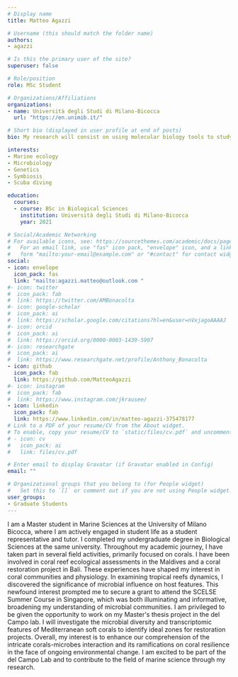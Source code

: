 ```yaml
---
# Display name
title: Matteo Agazzi

# Username (this should match the folder name)
authors:
- agazzi

# Is this the primary user of the site?
superuser: false

# Role/position
role: MSc Student

# Organizations/Affiliations
organizations:
- name: Università degli Studi di Milano-Bicocca
  url: "https://en.unimib.it/"

# Short bio (displayed in user profile at end of posts)
bio: My research will consist on using molecular biology tools to study the microbial and functional heterogeneity of Mediterranean coral corlonies.

interests:
- Marine ecology
- Microbiology
- Genetics
- Symbiosis
- Scuba diving

education:
  courses:
  - course: BSc in Biological Sciences
    institution: Università degli Studi di Milano-Bicocca
    year: 2021

# Social/Academic Networking
# For available icons, see: https://sourcethemes.com/academic/docs/page-builder/#icons
#   For an email link, use "fas" icon pack, "envelope" icon, and a link in the
#   form "mailto:your-email@example.com" or "#contact" for contact widget.
social:
- icon: envelope
  icon_pack: fas
  link: "mailto:agazzi.matteo@outlook.com "
#- icon: twitter
#  icon_pack: fab
#  link: https://twitter.com/AMBonacolta
#- icon: google-scholar
#  icon_pack: ai
#  link: https://scholar.google.com/citations?hl=en&user=nVxjagoAAAAJ
#- icon: orcid
#  icon_pack: ai
#  link: https://orcid.org/0000-0003-1439-5907
#- icon: researchgate
#  icon_pack: ai
#  link: https://www.researchgate.net/profile/Anthony_Bonacolta
- icon: github
  icon_pack: fab
  link: https://github.com/MatteoAgazzi
#- icon: instagram
#  icon_pack: fab
#  link: https://www.instagram.com/jkrausee/
- icon: linkedin
  icon_pack: fab
  link: https://www.linkedin.com/in/matteo-agazzi-375478177
# Link to a PDF of your resume/CV from the About widget.
# To enable, copy your resume/CV to `static/files/cv.pdf` and uncomment the lines below.
# - icon: cv
#   icon_pack: ai
#   link: files/cv.pdf

# Enter email to display Gravatar (if Gravatar enabled in Config)
email: ""

# Organizational groups that you belong to (for People widget)
#   Set this to `[]` or comment out if you are not using People widget.
user_groups:
- Graduate Students
---
```


I am a Master student in Marine Sciences at the University of Milano Bicocca, where I am actively engaged in student life as a student representative and tutor. I completed my undergraduate degree in Biological Sciences at the same university. Throughout my academic journey, I have taken part in several field activities, primarily focused on corals. I have been involved in coral reef ecological assessments in the Maldives and a coral restoration project in Bali. These experiences have shaped my interest in coral communities and physiology. In examining tropical reefs dynamics, I discovered the significance of microbial influence on host features. This newfound interest prompted me to secure a grant to attend the SCELSE Summer Course in Singapore, which was both illuminating and informative, broadening my understanding of microbial communities. I am privileged to be given the opportunity to work on my Master's thesis project in the del Campo lab. I will investigate the microbial diversity and transcriptomic features of Mediterranean soft corals to identify ideal zones for restoration projects.	Overall, my interest is to enhance our comprehension of the intricate corals-microbes interaction and its ramifications on coral resilience in the face of ongoing environmental change. I am excited to be part of the del Campo Lab and to contribute to the field of marine science through my research.
